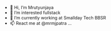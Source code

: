 - 👋 Hi, I’m Mrutyunjaya
- 👀 I’m interested fullstack
- 🌱 I’m currently working at Smallday Tech BBSR
- 📫 React me at @mrmjpatra ...

<!---
mrmjsd/mrmjsd is a ✨ special ✨ repository because its `README.md` (this file) appears on your GitHub profile.
You can click the Preview link to take a look at your changes.
--->
